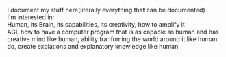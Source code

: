 I document my stuff here(literally everything that can be documented)  
I'm interested in:  
Human, its Brain, its capabilities, its creativity, how to amplify it  
AGI, how to have a computer program that is as capable as human and has creative mind like human, ability tranfoming the world around it like human do, create explations and explanatory knowledge like human  

